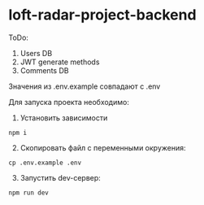# loft-radar-project-backend

ToDo:
1. Users DB
2. JWT generate methods
3. Comments DB

Значения из .env.example совпадают с .env

Для запуска проекта необходимо:

1. Установить зависимости

```shell
npm i
```

2. Скопировать файл с переменными окружения:

```shell
cp .env.example .env
```

3. Запустить dev-сервер:

```shell
npm run dev
```

